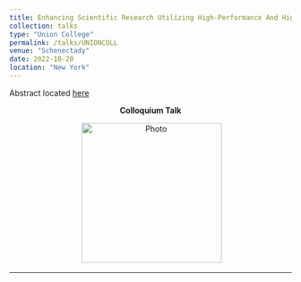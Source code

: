 ```yaml
---
title: Enhancing Scientific Research Utilizing High-Performance And High-Throughput Computing- An Overview With Uses In Nuclear And Particle Physics
collection: talks
type: "Union College"
permalink: /talks/UNIONCOLL
venue: "Schenectady"
date: 2022-10-20
location: "New York"
---
```

Abstract located [here]()  
<center><strong>Colloquium Talk</strong></center>  
<p align="center">
  <img src="https://zabaldwin.github.io/files/UnionCollege.png" alt="Photo" style="width: 250px;"/> 
</p>
<hr>
